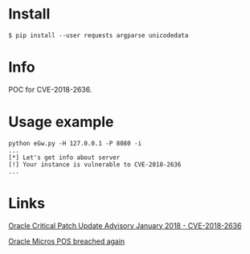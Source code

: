# Install
```
$ pip install --user requests argparse unicodedata
```


# Info
POC for CVE-2018-2636.


# Usage example
```
python eGw.py -H 127.0.0.1 -P 8080 -i 
...
[*] Let's get info about server
[!] Your instance is vulnerable to CVE-2018-2636
...
```
# Links
[Oracle Critical Patch Update Advisory January 2018 - CVE-2018-2636](http://www.oracle.com/technetwork/security-advisory/cpujan2018-3236628.html)

[Oracle Micros POS breached again](https://erpscan.com/)
